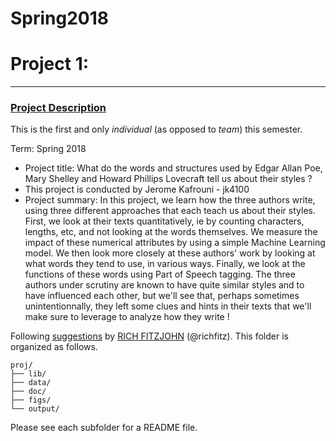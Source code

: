 # Spring2018
# Project 1:

----


### [Project Description](doc/)
This is the first and only *individual* (as opposed to *team*) this semester. 

Term: Spring 2018

+ Project title: What do the words and structures used by Edgar Allan Poe, Mary Shelley and Howard Phillips Lovecraft tell us about their styles ?
+ This project is conducted by Jerome Kafrouni - jk4100
+ Project summary: In this project, we learn how the three authors write, using three different approaches that each teach us about their styles. First, we look at their texts quantitatively, ie by counting characters, lengths, etc, and not looking at the words themselves. We measure the impact of these numerical attributes by using a simple Machine Learning model. We then look more closely at these authors' work by looking at what words they tend to use, in various ways. Finally, we look at the functions of these words using Part of Speech tagging. The three authors under scrutiny are known to have quite similar styles and to have influenced each other, but we'll see that, perhaps sometimes unintentionnally, they left some clues and hints in their texts that we'll make sure to leverage to analyze how they write !

Following [suggestions](http://nicercode.github.io/blog/2013-04-05-projects/) by [RICH FITZJOHN](http://nicercode.github.io/about/#Team) (@richfitz). This folder is organized as follows.

```
proj/
├── lib/
├── data/
├── doc/
├── figs/
└── output/
```

Please see each subfolder for a README file.
